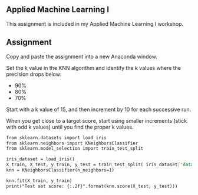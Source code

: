 ## Applied Machine Learning I

This assignment is included in my Applied Machine Learning I workshop.

## Assignment
Copy and paste the assignment into a new Anaconda window.

Set the k value in the KNN algorithm and identify the k values where the precision drops below:
- 90%
- 80%
- 70%

Start with a k value of 15, and then increment by 10 for each successive run. 

When you get close to a target score, start using smaller increments (stick with odd k values) until you find the proper k values.

```markdown
from sklearn.datasets import load_iris
from sklearn.neighbors import KNeighborsClassifier
from sklearn.model_selection import train_test_split

iris_dataset = load_iris()
X_train, X_test, y_train, y_test = train_test_split( iris_dataset['data'],  iris_dataset['target'],  random_state=0)
knn = KNeighborsClassifier(n_neighbors=1)

knn.fit(X_train, y_train)
print("Test set score: {:.2f}".format(knn.score(X_test, y_test)))

```



